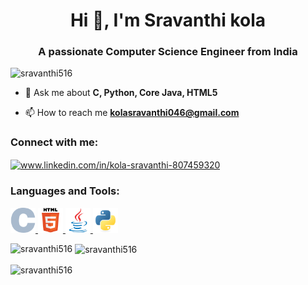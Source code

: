 <h1 align="center">Hi 👋, I'm Sravanthi kola</h1>
<h3 align="center">A passionate Computer Science Engineer from India</h3>

<p align="left"> <img src="https://komarev.com/ghpvc/?username=sravanthi516&label=Profile%20views&color=0e75b6&style=flat" alt="sravanthi516" /> </p>

- 💬 Ask me about **C, Python, Core Java, HTML5**

- 📫 How to reach me **kolasravanthi046@gmail.com**

<h3 align="left">Connect with me:</h3>
<p align="left">
<a href="https://linkedin.com/in/www.linkedin.com/in/kola-sravanthi-807459320" target="blank"><img align="center" src="https://raw.githubusercontent.com/rahuldkjain/github-profile-readme-generator/master/src/images/icons/Social/linked-in-alt.svg" alt="www.linkedin.com/in/kola-sravanthi-807459320" height="30" width="40" /></a>
</p>

<h3 align="left">Languages and Tools:</h3>
<p align="left"> <a href="https://www.cprogramming.com/" target="_blank" rel="noreferrer"> <img src="https://raw.githubusercontent.com/devicons/devicon/master/icons/c/c-original.svg" alt="c" width="40" height="40"/> </a> <a href="https://www.w3.org/html/" target="_blank" rel="noreferrer"> <img src="https://raw.githubusercontent.com/devicons/devicon/master/icons/html5/html5-original-wordmark.svg" alt="html5" width="40" height="40"/> </a> <a href="https://www.java.com" target="_blank" rel="noreferrer"> <img src="https://raw.githubusercontent.com/devicons/devicon/master/icons/java/java-original.svg" alt="java" width="40" height="40"/> </a> <a href="https://www.python.org" target="_blank" rel="noreferrer"> <img src="https://raw.githubusercontent.com/devicons/devicon/master/icons/python/python-original.svg" alt="python" width="40" height="40"/> </a> </p>

<p><img align="left" src="https://github-readme-stats.vercel.app/api/top-langs?username=sravanthi516&show_icons=true&locale=en&layout=compact" alt="sravanthi516" /></p>

<p>&nbsp;<img align="center" src="https://github-readme-stats.vercel.app/api?username=sravanthi516&show_icons=true&locale=en" alt="sravanthi516" /></p>

<p><img align="center" src="https://github-readme-streak-stats.herokuapp.com/?user=sravanthi516&" alt="sravanthi516" /></p>
